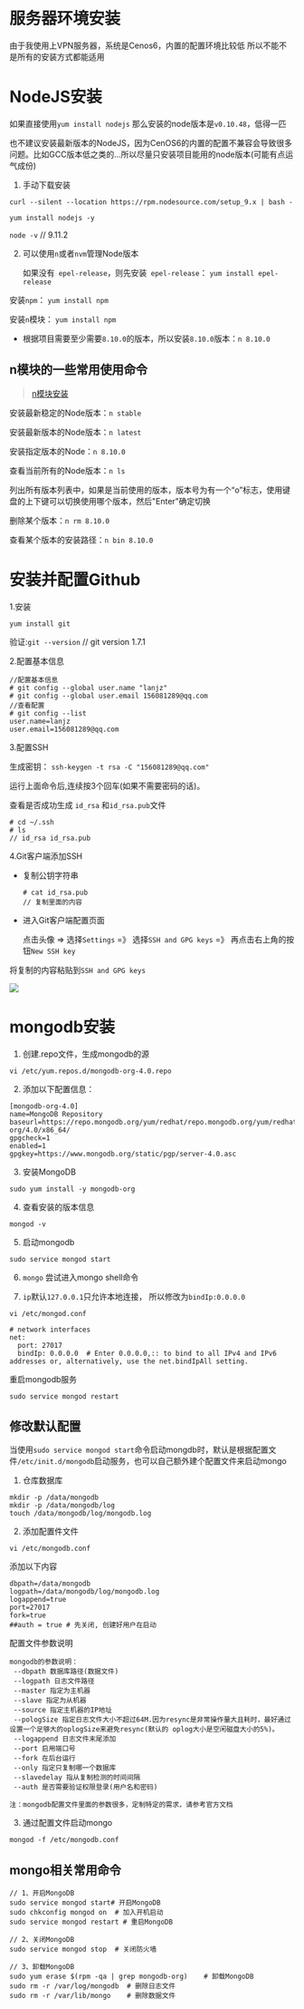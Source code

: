 # 服务器环境安装

由于我使用上VPN服务器，系统是Cenos6，内置的配置环境比较低
所以不能不是所有的安装方式都能适用

# NodeJS安装

如果直接使用`yum install nodejs` 那么安装的node版本是`v0.10.48`，低得一匹

也不建议安装最新版本的NodeJS，因为CenOS6的内置的配置不兼容会导致很多问题。比如GCC版本低之类的...所以尽量只安装项目能用的node版本(可能有点运气成份)

1. 手动下载安装

 `curl --silent --location https://rpm.nodesource.com/setup_9.x | bash -`

  `yum install nodejs -y`

  `node -v` // 9.11.2

2. 可以使用`n`或者`nvm`管理Node版本

   如果没有` epel-release`，则先安装` epel-release`：  `yum install epel-release`

  安装`npm`： `yum install npm`

  安装`n`模块： `yum install npm`
  
  - 根据项目需要至少需要`8.10.0`的版本，所以安装`8.10.0`版本：`n 8.10.0`


## n模块的一些常用使用命令

>[n模块安装](https://github.com/muwenzi/Program-Blog/issues/6)

安装最新稳定的Node版本：`n stable`

安装最新版本的Node版本：`n latest`

安装指定版本的Node：`n 8.10.0`

查看当前所有的Node版本：`n ls`

  列出所有版本列表中，如果是当前使用的版本，版本号为有一个“o”标志，使用键盘的上下键可以切换使用哪个版本，然后"Enter"确定切换

删除某个版本：`n rm 8.10.0`

查看某个版本的安装路径：`n bin 8.10.0`

# 安装并配置Github

1.安装

`yum install git`

验证:`git --version` // git version 1.7.1

2.配置基本信息

```
//配置基本信息
# git config --global user.name "lanjz"
# git config --global user.email 156081289@qq.com
//查看配置
# git config --list
user.name=lanjz
user.email=156081289@qq.com
```

3.配置SSH

生成密钥： `ssh-keygen -t rsa -C "156081289@qq.com"`

运行上面命令后,连续按3个回车(如果不需要密码的话)。

查看是否成功生成 `id_rsa` 和`id_rsa.pub`文件

```
# cd ~/.ssh
# ls
// id_rsa id_rsa.pub

```

4.Git客户端添加SSH

- 复制公钥字符串

  ```
  # cat id_rsa.pub
  // 复制里面的内容
  ```

- 进入Git客户端配置页面

  点击头像 => 选择`Settings` =》 选择`SSH and GPG keys` =》 再点击右上角的按钮`New SSH key`

将复制的内容粘贴到`SSH and GPG keys`

![](https://img2018.cnblogs.com/blog/308699/201905/308699-20190527172001713-356667053.png)

# mongodb安装

1. 创建.repo文件，生成mongodb的源

`vi /etc/yum.repos.d/mongodb-org-4.0.repo`

2. 添加以下配置信息：

```
[mongodb-org-4.0]
name=MongoDB Repository
baseurl=https://repo.mongodb.org/yum/redhat/repo.mongodb.org/yum/redhat$releasever/mongodb-org/4.0/x86_64/
gpgcheck=1
enabled=1
gpgkey=https://www.mongodb.org/static/pgp/server-4.0.asc

```

3. 安装MongoDB

`sudo yum install -y mongodb-org`

4. 查看安装的版本信息

`mongod -v`

5. 启动mongodb

`sudo service mongod start`

6. `mongo` 尝试进入mongo shell命令

7. `ip`默认`127.0.0.1`只允许本地连接， 所以修改为`bindIp:0.0.0.0`

```
vi /etc/mongod.conf

# network interfaces
net:
  port: 27017
  bindIp: 0.0.0.0  # Enter 0.0.0.0,:: to bind to all IPv4 and IPv6 addresses or, alternatively, use the net.bindIpAll setting.
```

重启mongodb服务

`sudo service mongod restart `

## 修改默认配置

当使用`sudo service mongod start`命令启动mongdb时，默认是根据配置文件`/etc/init.d/mongodb`启动服务，也可以自己额外建个配置文件来启动mongo

1. 仓库数据库

```
mkdir -p /data/mongodb
mkdir -p /data/mongodb/log
touch /data/mongodb/log/mongodb.log
```

2. 添加配置件文件

`vi /etc/mongodb.conf `

添加以下内容

```
dbpath=/data/mongodb
logpath=/data/mongodb/log/mongodb.log
logappend=true
port=27017
fork=true
##auth = true # 先关闭, 创建好用户在启动
```

配置文件参数说明

```
mongodb的参数说明：
 --dbpath 数据库路径(数据文件)
 --logpath 日志文件路径
 --master 指定为主机器
 --slave 指定为从机器
 --source 指定主机器的IP地址
 --pologSize 指定日志文件大小不超过64M.因为resync是非常操作量大且耗时，最好通过设置一个足够大的oplogSize来避免resync(默认的 oplog大小是空闲磁盘大小的5%)。
 --logappend 日志文件末尾添加
 --port 启用端口号
 --fork 在后台运行
 --only 指定只复制哪一个数据库
 --slavedelay 指从复制检测的时间间隔
 --auth 是否需要验证权限登录(用户名和密码)

注：mongodb配置文件里面的参数很多，定制特定的需求，请参考官方文档
```

3. 通过配置文件启动mongo

`mongod -f /etc/mongodb.conf`

## mongo相关常用命令

```
// 1、开启MongoDB
sudo service mongod start# 开启MongoDB
sudo chkconfig mongod on  # 加入开机启动
sudo service mongod restart # 重启MongoDB

// 2、关闭MongoDB
sudo service mongod stop  # 关闭防火墙

// 3、卸载MongoDB
sudo yum erase $(rpm -qa | grep mongodb-org)    # 卸载MongoDB
sudo rm -r /var/log/mongodb  # 删除日志文件
sudo rm -r /var/lib/mongo    # 删除数据文件

```




